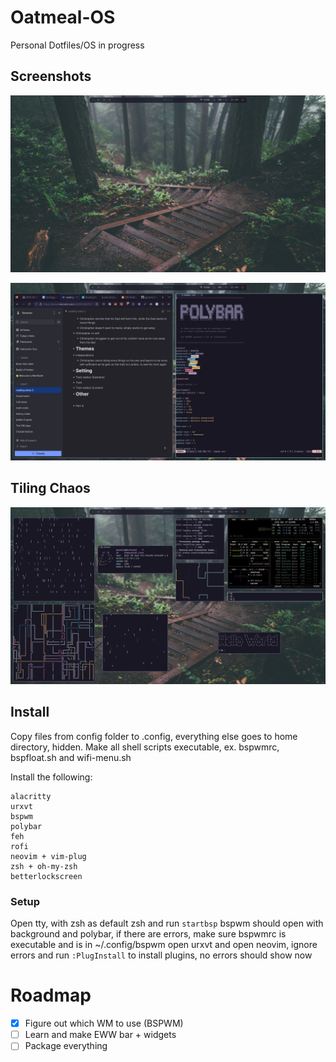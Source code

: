 # Oatmeal-OS
Personal Dotfiles/OS in progress

## Screenshots
![Empty desktop](empty.png)

![image of desktop](preview.png)

## Tiling Chaos
![Pure Chaos](chaos.png)

## Install
Copy files from config folder to .config, everything else goes to home directory, hidden.
Make all shell scripts executable, ex. bspwmrc, bspfloat.sh and wifi-menu.sh

Install the following:

```
alacritty
urxvt
bspwm
polybar
feh
rofi
neovim + vim-plug
zsh + oh-my-zsh
betterlockscreen
```

### Setup
Open tty, with zsh as default zsh and run `startbsp` bspwm should open with background and polybar, if there are errors, make sure bspwmrc is executable and is in ~/.config/bspwm
open urxvt and open neovim, ignore errors and run `:PlugInstall` to install plugins, no errors should show now

# Roadmap
- [x] Figure out which WM to use (BSPWM)
- [ ] Learn and make EWW bar + widgets
- [ ] Package everything
